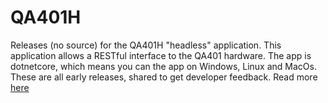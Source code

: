 # QA401H
Releases (no source) for the QA401H "headless" application. This application allows a RESTful interface to the QA401 hardware. The app is dotnetcore, which means you can the app on Windows, Linux and MacOs. These are all early releases, shared to get developer feedback. Read more [here](https://quantasylum.com/blogs/news/qa401-headless-linux)
